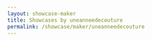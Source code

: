 ```yaml
---
layout: showcase-maker
title: Showcases by uneanneedecouture
permalink: /showcase/maker/uneanneedecouture
---
```

